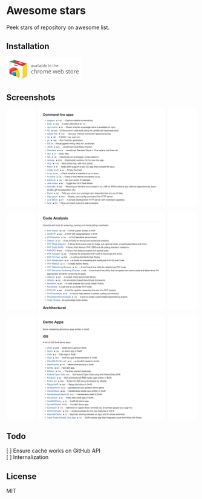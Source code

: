# Awesome stars

Peek stars of repository on awesome list.

## Installation

![available in the chrome website store](chrome-store-available.png)

## Screenshots

![Node.js screenshot](screenshots/nodejs.png)

![PHP screenshot](screenshots/php.png)

![Swift screenshot](screenshots/swift.png)

## Todo

[ ] Ensure cache works on GitHub API  
[ ] Internalization

## License

MIT